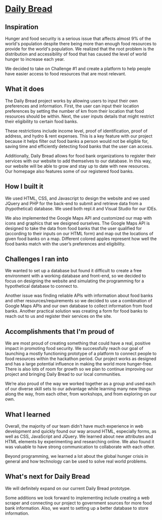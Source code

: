 # [Daily Bread](https://saahiljaffer.com/dailyBread)

## Inspiration
Hunger and food security is a serious issue that affects almost 9% of the world's population despite there being more than enough food resources to provide for the world's population. We realized that the root problem is the distribution and accessibility of food that has caused the level of world hunger to increase each year.

We decided to take on Challenge #1 and create a platform to help people have easier access to food resources that are most relevant.

## What it does
The Daily Bread project works by allowing users to input their own preferences and information. First, the user can input their location preferences by setting the number of km from their location that food resources should be within. Next, the user inputs details that might restrict their eligibility to certain food banks.

These restrictions include income level, proof of identification, proof of address, and hydro & rent expenses. This is a key feature with our project because it helps filter out food banks a person would not be eligible for, saving time and efficiently detecting food banks that the user can access.

Additionally, Daily Bread allows for food bank organizations to register their services with our website to add themselves to our database. In this way, our website will be able to grow and stay up to date with new resources. Our homepage also features some of our registered food banks.

## How I built it
We used HTML, CSS, and Javascript to design the website and we used JQuery and PHP for the back-end to submit and retrieve data from a (hypothetical) database. We used both repl.it and Visual Studio for our IDEs.

We also implemented the Google Maps API and customized our map with icons and graphics that we designed ourselves. The Google Maps API is designed to take the data from food banks that the user qualified for (according to their inputs on our HTML form) and map out the locations of given food banks on a map. Different colored apples represent how well the food banks match with the user’s preferences and eligibility.

## Challenges I ran into
We wanted to set up a database but found it difficult to create a free environment with a working database and front-end, so we decided to focus on designing the website and simulating the programming for a hypothetical database to connect to.

Another issue was finding reliable APIs with information about food banks and other resources/requirements so we decided to use a combination of Google Maps APIs and our own database to collect information from food banks. Another practical solution was creating a form for food banks to reach out to us and register their services on the site.

## Accomplishments that I'm proud of
We are most proud of creating something that could have a real, positive impact in promoting food security. We successfully reach our goal of launching a mostly functioning prototype of a platform to connect people to food resources within the hackathon period. Our project works as designed and has a large potential influence in making the world more hunger-free. There is also lots of room for growth so we plan to continue improving our project and bringing Daily Bread to our local communities.

We’re also proud of the way we worked together as a group and used each of our diverse skill sets to our advantage while learning many new things along the way, from each other, from workshops, and from exploring on our own.

## What I learned
Overall, the majority of our team didn't have much experience in web development and quickly found our way around HTML, especially forms, as well as CSS, JavaScript and JQuery. We learned about new attributes and HTML elements by experimenting and researching online. We also found it was valuable to have strong communication to collaborate with each other.

Beyond programming, we learned a lot about the global hunger crisis in general and how technology can be used to solve real world problems.

## What's next for Daily Bread
We will definitely expand on our current Daily Bread prototype.

Some additions we look forward to implementing include creating a web scraper and connecting our project to government sources for more food bank information. Also, we want to setting up a better database to store information.
